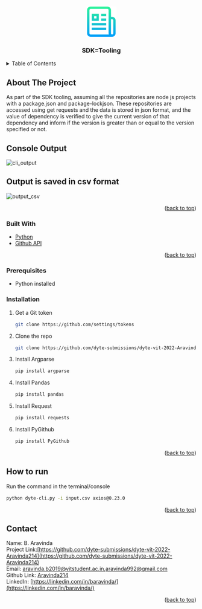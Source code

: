 <!-- [![Open in Visual Studio Code](https://classroom.github.com/assets/open-in-vscode-c66648af7eb3fe8bc4f294546bfd86ef473780cde1dea487d3c4ff354943c9ae.svg)](https://classroom.github.com/online_ide?assignment_repo_id=7951448&assignment_repo_type=AssignmentRepo) -->
<div id="top"></div>
<!--
*** Thanks for checking out the Best-README-Template. If you have a suggestion
*** that would make this better, please fork the repo and create a pull request
*** or simply open an issue with the tag "enhancement".
*** Don't forget to give the project a star!
*** Thanks again! Now go create something AMAZING! :D
-->



<!-- PROJECT SHIELDS -->
<!--
*** I'm using markdown "reference style" links for readability.
*** Reference links are enclosed in brackets [ ] instead of parentheses ( ).
*** See the bottom of this document for the declaration of the reference variables
*** for contributors-url, forks-url, etc. This is an optional, concise syntax you may use.
*** https://www.markdownguide.org/basic-syntax/#reference-style-links
-->

<!-- [![MIT License][license-shield]](https://github.com/git/git-scm.com/blob/main/MIT-LICENSE.txt) -->
<!-- [![LinkedIn][linkedin-shield]](linkedin-https://linkedin.com/in/baravinda/) -->
<!--  -->


<!-- PROJECT LOGO -->
<br />
<div align="center">
  <a href="https://github.com/dyte-submissions/dyte-vit-2022-Aravinda214">
    <img src="images/logo.png" alt="Logo" width="80" height="80">
  </a>

  <h3 align="center">SDK=Tooling</h3>
 </div>

<!--   <p align="center">
    project_description
    <br />
    <a href="https://github.com/github_username/repo_name"><strong>Explore the docs »</strong></a>
    <br />
    <br />
    <a href="https://github.com/github_username/repo_name">View Demo</a>
    ·
    <a href="https://github.com/github_username/repo_name/issues">Report Bug</a>
    ·
    <a href="https://github.com/github_username/repo_name/issues">Request Feature</a>
  </p>
</div> -->



<!-- TABLE OF CONTENTS -->
<details>
  <summary>Table of Contents</summary>
  <ol>
    <li>
      <a href="#about-the-project">About The Project</a>
      <ul>
        <li><a href="#built-with">Built With</a></li>
      </ul>
    </li>
    <li>
      <a href="#getting-started">Getting Started</a>
      <ul>
        <li><a href="#prerequisites">Prerequisites</a></li>
        <li><a href="#installation">Installation</a></li>
      </ul>
    </li>
    <li><a href="#usage">Usage</a></li>
    <li><a href="#roadmap">Roadmap</a></li>
    <li><a href="#contributing">Contributing</a></li>
    <li><a href="#license">License</a></li>
    <li><a href="#contact">Contact</a></li>
    <li><a href="#acknowledgments">Acknowledgments</a></li>
  </ol>
</details>



<!-- ABOUT THE PROJECT -->
## About The Project

As part of the SDK tooling, assuming all the repositories are node js projects with a package.json and package-lockjson. These repositories are accessed using get requests and the data is stored in json format, and the value of dependency is verified to give the current version of that dependency and inform if the version is greater than or equal to the version specified or not.

 <h2> Console Output </h2>
  
![cli_output](https://user-images.githubusercontent.com/68860525/171480837-ca005dee-35d2-405e-9196-80a8b5498f52.jpeg)
<h2> Output is saved in csv format </h2>
  
![output_csv](https://user-images.githubusercontent.com/68860525/171480914-eb3fd923-f972-40f6-a457-951180cb52dc.jpeg)


<p align="right">(<a href="#top">back to top</a>)</p>

### Built With

* [Python](https://www.python.org/)
* [Github API](https://github.com/public-apis/public-apis)


<p align="right">(<a href="#top">back to top</a>)</p>


### Prerequisites
  
* Python installed 
 

### Installation

1. Get a Git token 
   ```sh
   git clone https://github.com/settings/tokens
   ```
2. Clone the repo
   ```sh
   git clone https://github.com/dyte-submissions/dyte-vit-2022-Aravinda214
   ```
3. Install Argparse
   ```sh
   pip install argparse
   ```
4. Install Pandas
   ```sh
   pip install pandas
   ```
5. Install Request
   ```sh
   pip install requests
   ```
6. Install PyGithub
   ```sh
   pip install PyGithub
   ```



<p align="right">(<a href="#top">back to top</a>)</p>



<!-- USAGE EXAMPLES -->
## How to run
Run the command in the terminal/console
```sh
python dyte-cli.py -i input.csv axios@0.23.0
```

<p align="right">(<a href="#top">back to top</a>)</p>





<!-- <p align="right">(<a href="#top">back to top</a>)</p> -->



<!-- CONTRIBUTING -->
<!-- ## Contributing

Contributions are what make the open source community such an amazing place to learn, inspire, and create. Any contributions you make are **greatly appreciated**.

If you have a suggestion that would make this better, please fork the repo and create a pull request. You can also simply open an issue with the tag "enhancement".
Don't forget to give the project a star! Thanks again!

1. Fork the Project
2. Create your Feature Branch (`git checkout -b feature/AmazingFeature`)
3. Commit your Changes (`git commit -m 'Add some AmazingFeature'`)
4. Push to the Branch (`git push origin feature/AmazingFeature`)
5. Open a Pull Request

<p align="right">(<a href="#top">back to top</a>)</p>
 -->


<!-- LICENSE -->
<!-- ## License

Distributed under the MIT License. See `LICENSE.txt` for more information.

<p align="right">(<a href="#top">back to top</a>)</p> -->



<!-- CONTACT -->
## Contact
Name: B. Aravinda </br>
Project Link:[https://github.com/dyte-submissions/dyte-vit-2022-Aravinda214](https://github.com/dyte-submissions/dyte-vit-2022-Aravinda214) </br>
Email: [aravinda.b2019@vitstudent.ac.in](aravinda.b2019@vitstudent.ac.in),[aravinda992@gmail.com](aravinda992@gmail.com)</br>
Github Link: [Aravinda214](https://github.com/Aravinda214) </br> 
LinkedIn: [https://linkedin.com/in/baravinda/](https://linkedin.com/in/baravinda/) </br>

<p align="right">(<a href="#top">back to top</a>)</p>



<!-- ACKNOWLEDGMENTS -->
<!-- ## Acknowledgments

* [https://www.ivankrizsan.se/2017/03/19/interacting-with-github-using-python/](https://www.ivankrizsan.se/2017/03/19/interacting-with-github-using-python/)
* [https://martinheinz.dev/blog/25](https://martinheinz.dev/blog/25)
* [https://linuxhint.com/github_api_python3/)](https://linuxhint.com/github_api_python3/) -->

<!-- <p align="right">(<a href="#top">back to top</a>)</p> -->



<!-- MARKDOWN LINKS & IMAGES -->
<!-- https://www.markdownguide.org/basic-syntax/#reference-style-links -->
[contributors-shield]: https://img.shields.io/github/contributors/github_username/repo_name.svg?style=for-the-badge
[contributors-url]: https://github.com/github_username/repo_name/graphs/contributors
[forks-shield]: https://img.shields.io/github/forks/github_username/repo_name.svg?style=for-the-badge
[forks-url]: https://github.com/github_username/repo_name/network/members
[stars-shield]: https://img.shields.io/github/stars/github_username/repo_name.svg?style=for-the-badge
[stars-url]: https://github.com/github_username/repo_name/stargazers
[issues-shield]: https://img.shields.io/github/issues/github_username/repo_name.svg?style=for-the-badge
[issues-url]: https://github.com/github_username/repo_name/issues
[license-shield]: https://img.shields.io/github/license/github_username/repo_name.svg?style=for-the-badge
[license-url]: https://github.com/github_username/repo_name/blob/master/LICENSE.txt
[linkedin-shield]: https://img.shields.io/badge/-LinkedIn-black.svg?style=for-the-badge&logo=linkedin&colorB=555
[linkedin-url]: https://linkedin.com/in/linkedin_username
[product-screenshot]: images/screenshot.png
